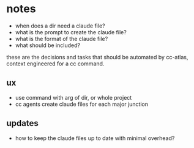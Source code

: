 # notes

- when does a dir need a claude file?
- what is the prompt to create the claude file?
- what is the format of the claude file?
- what should be included?

these are the decisions and tasks that should be automated by cc-atlas, context engineered for a cc command.

## ux

- use command with arg of dir, or whole project
- cc agents create claude files for each major junction

## updates

- how to keep the claude files up to date with minimal overhead?
